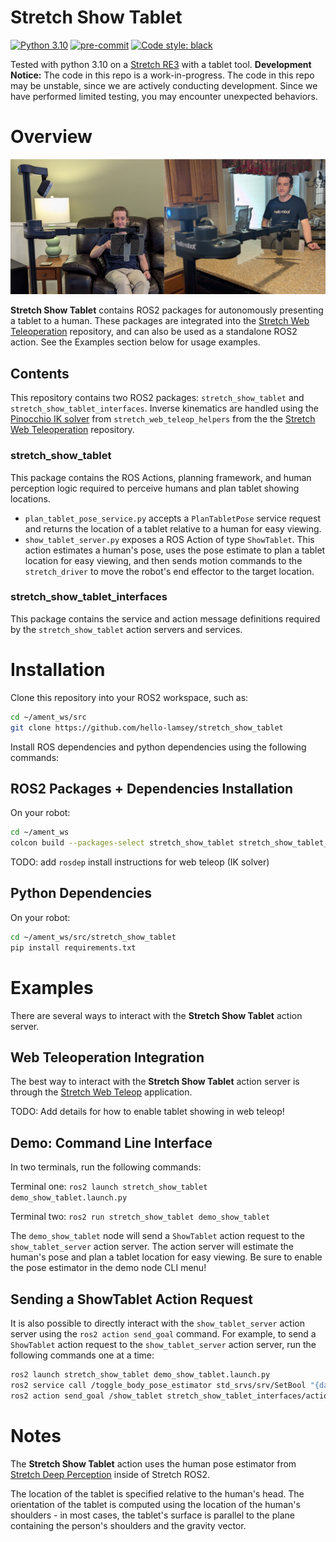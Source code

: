 # Stretch Show Tablet

[![Python 3.10](https://img.shields.io/badge/python-3.10-blue.svg)](https://www.python.org/downloads/release/python-31012/)
[![pre-commit](https://img.shields.io/badge/pre--commit-enabled-brightgreen?logo=pre-commit&logoColor=white)](https://github.com/pre-commit/pre-commit)
[![Code style: black](https://img.shields.io/badge/code%20style-black-000000.svg)](https://github.com/psf/black)

Tested with python 3.10 on a [Stretch RE3](https://hello-robot.com/stretch-3-product) with a tablet tool. **Development Notice:** The code in this repo is a work-in-progress. The code in this repo may be unstable, since we are actively conducting development. Since we have performed limited testing, you may encounter unexpected behaviors.

# Overview

![Show Tablet](res/show_tablet.png)

**Stretch Show Tablet** contains ROS2 packages for autonomously presenting a tablet to a human. These packages are integrated into the [Stretch Web Teleoperation](https://github.com/hello-robot/stretch_web_teleop) repository, and can also be used as a standalone ROS2 action. See the Examples section below for usage examples.

## Contents

This repository contains two ROS2 packages: `stretch_show_tablet` and `stretch_show_tablet_interfaces`. Inverse kinematics are handled using the [Pinocchio IK solver](https://github.com/hello-robot/stretch_web_teleop/blob/master/stretch_web_teleop_helpers/pinocchio_ik_solver.py) from `stretch_web_teleop_helpers` from the the [Stretch Web Teleoperation](https://github.com/hello-robot/stretch_web_teleop) repository.

### stretch_show_tablet

This package contains the ROS Actions, planning framework, and human perception logic required to perceive humans and plan tablet showing locations.

- `plan_tablet_pose_service.py` accepts a `PlanTabletPose` service request and returns the location of a tablet relative to a human for easy viewing.
- `show_tablet_server.py` exposes a ROS Action of type `ShowTablet`. This action estimates a human's pose, uses the pose estimate to plan a tablet location for easy viewing, and then sends motion commands to the `stretch_driver` to move the robot's end effector to the target location.

### stretch_show_tablet_interfaces

This package contains the service and action message definitions required by the `stretch_show_tablet` action servers and services.

# Installation

Clone this repository into your ROS2 workspace, such as:

```bash
cd ~/ament_ws/src
git clone https://github.com/hello-lamsey/stretch_show_tablet
```

Install ROS dependencies and python dependencies using the following commands:

## ROS2 Packages + Dependencies Installation

On your robot:

```bash
cd ~/ament_ws
colcon build --packages-select stretch_show_tablet stretch_show_tablet_interfaces
```

TODO: add `rosdep` install instructions for web teleop (IK solver)

## Python Dependencies

On your robot:

```bash
cd ~/ament_ws/src/stretch_show_tablet
pip install requirements.txt
```

# Examples

There are several ways to interact with the **Stretch Show Tablet** action server.

## Web Teleoperation Integration

The best way to interact with the **Stretch Show Tablet** action server is through the [Stretch Web Teleop](https://github.com/hello-robot/stretch_web_teleop) application.

TODO: Add details for how to enable tablet showing in web teleop!

## Demo: Command Line Interface

In two terminals, run the following commands:

Terminal one: `ros2 launch stretch_show_tablet demo_show_tablet.launch.py`

Terminal two: `ros2 run stretch_show_tablet demo_show_tablet`

The `demo_show_tablet` node will send a `ShowTablet` action request to the `show_tablet_server` action server. The action server will estimate the human's pose and plan a tablet location for easy viewing. Be sure to enable the pose estimator in the demo node CLI menu!

## Sending a ShowTablet Action Request

It is also possible to directly interact with the `show_tablet_server` action server using the `ros2 action send_goal` command. For example, to send a `ShowTablet` action request to the `show_tablet_server` action server, run the following commands one at a time:

```bash
ros2 launch stretch_show_tablet demo_show_tablet.launch.py
ros2 service call /toggle_body_pose_estimator std_srvs/srv/SetBool "{data: True}"
ros2 action send_goal /show_tablet stretch_show_tablet_interfaces/action/ShowTablet number_of_pose_estimates:\ 10
```

# Notes

The **Stretch Show Tablet** action uses the human pose estimator from [Stretch Deep Perception](https://github.com/hello-robot/stretch_ros2/tree/humble/stretch_deep_perception) inside of Stretch ROS2.

The location of the tablet is specified relative to the human's head. The orientation of the tablet is computed using the location of the human's shoulders - in most cases, the tablet's surface is parallel to the plane containing the person's shoulders and the gravity vector.
